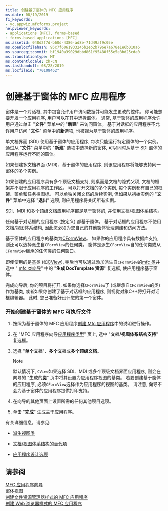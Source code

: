```yaml
---
title: 创建基于窗体的 MFC 应用程序
ms.date: 08/19/2019
f1_keywords:
- vc.appwiz.mfcforms.project
helpviewer_keywords:
- applications [MFC], forms-based
- forms-based applications [MFC]
ms.assetid: 048d2f7d-b60d-4386-ad8e-71d49af9c05e
ms.openlocfilehash: 95c7f6061933245b2eb2b796e7a678e1e6b010a6
ms.sourcegitcommit: bf1940a39029dbbd861f95480f55e5e8bd25cda0
ms.translationtype: MT
ms.contentlocale: zh-CN
ms.lasthandoff: 08/28/2019
ms.locfileid: "70108462"
---
```

# <a name="creating-a-forms-based-mfc-application"></a>创建基于窗体的 MFC 应用程序

窗体是一个对话框, 其中包含允许用户访问数据并可能发生更改的控件。 你可能想要开发一个应用程序, 用户可以在其中选择窗体。 通常, 基于窗体的应用程序允许用户通过单击 "**文件**" 菜单中的 "**新建**" 来访问窗体。 基于对话框的应用程序不允许用户访问 "**文件**" 菜单中的**新**选项, 也被视为基于窗体的应用程序。

单文档界面 (SDI) 使用基于窗体的应用程序, 每次只能运行特定窗体的一个实例。 通过从 "**文件**" 菜单中的 "**新建**" 选项中选择新的窗体, 可以同时从基于 SDI 窗体的应用程序运行不同的窗体。

如果创建多文档界面 (MDI)、基于窗体的应用程序, 则该应用程序将能够支持同一窗体的多个实例。

如果创建的应用程序具有多个顶级文档支持, 则桌面是文档的隐式父项, 文档的框架并不限于应用程序的工作区。 可以打开文档的多个实例, 每个实例都有自己的框架、菜单和任务栏图标。 可以单独关闭文档的后续实例, 但如果从初始实例的 "**文件**" 菜单中选择 "**退出**" 选项, 则应用程序将关闭所有实例。

SDI、MDI 和多个顶级文档应用程序都是基于窗体的, 并使用文档/视图体系结构。

任何基于对话框的应用程序 (按定义) 都基于窗体。 基于对话框的应用程序不使用文档/视图体系结构, 因此您必须为您自己的其他窗体管理创建和访问方法。

基于窗体的应用程序的基类为[CFormView](cformview-class.md)。 如果你的应用程序具有数据库支持, 则还可以选择派生自`CFormView`的任何类。 窗体是派生`CFormView`自的任何类或从`CFormView`继承的任何类的任何窗口。

即使使用的是基类 (如[CView](cview-class.md)), 稍后也可以通过添加派生自`CFormView`的[mfc 类](adding-an-mfc-class.md)并选中 " [mfc 类向导](document-template-strings-mfc-add-class-wizard.md)" 中的 "**生成 DocTemplate 资源**" 复选框, 使应用程序基于窗体。

完成向导后, 你的项目将打开, 如果你选择`CFormView`了 (或继承自`CFormView`的类) 作为基类, 或者如果你创建了基于对话框的应用程序, 则视觉对象C++将打开对话框编辑器。 此时, 您已准备好设计您的第一个窗体。

### <a name="to-begin-creating-a-forms-based-mfc-executable"></a>开始创建基于窗体的 MFC 可执行文件

1. 按照为基于窗体的 MFC 应用程序[创建 Mfc 应用程序](creating-an-mfc-application.md)中的说明进行操作。

1. 在 "MFC 应用程序向导[应用程序类型](application-type-mfc-application-wizard.md)" 页上, 选中 "**文档/视图体系结构支持**" 复选框。

1. 选择 "**单个文档**"、**多个文档**或**多个顶级文档**。

    > [!NOTE]
    >  默认情况下, `CView`如果选择 SDI、MDI 或多个顶级文档界面应用程序, 则会在向导的 "生成的[类](generated-classes-mfc-application-wizard.md)" 页中将其设置为应用程序视图的基类。 若要创建基于窗体的应用程序, 必须`CFormView`选择作为应用程序的视图的基类。 请注意, 向导不会为基于窗体的应用程序提供打印支持。

1. 在向导的其他页面上设置所需的任何其他项目选项。

1. 单击 "**完成**" 生成主干应用程序。

有关详细信息，请参见:

- [派生视图类](../derived-view-classes-available-in-mfc.md)

- [文档/视图体系结构的替代项](../alternatives-to-the-document-view-architecture.md)

- [应用程序设计选项](../application-design-choices.md)

## <a name="see-also"></a>请参阅

[MFC 应用程序向导](mfc-application-wizard.md)<br/>
[窗体视图](../form-views-mfc.md)<br/>
[创建文件资源管理器样式的 MFC 应用程序](creating-a-file-explorer-style-mfc-application.md)<br/>
[创建 Web 浏览器样式的 MFC 应用程序](creating-a-web-browser-style-mfc-application.md)
